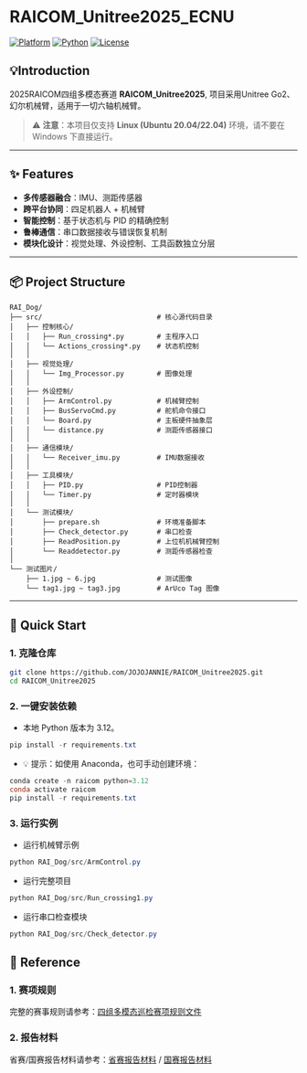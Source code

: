 # RAICOM_Unitree2025_ECNU
[![Platform](https://img.shields.io/badge/Platform-Linux-orange)]()
[![Python](https://img.shields.io/badge/Python-3.10--3.12-blue)]()
[![License](https://img.shields.io/badge/License-MIT-lightgrey)]()
## 💡Introduction
2025RAICOM四组多模态赛道 **RAICOM_Unitree2025**, 项目采用Unitree Go2、幻尔机械臂，适用于一切六轴机械臂。

> ⚠️ **注意**：本项目仅支持 **Linux (Ubuntu 20.04/22.04)** 环境，请不要在 Windows 下直接运行。

---

## ✨ Features
-  **多传感器融合**：IMU、测距传感器
-  **跨平台协同**：四足机器人 + 机械臂
-  **智能控制**：基于状态机与 PID 的精确控制
-  **鲁棒通信**：串口数据接收与错误恢复机制
-  **模块化设计**：视觉处理、外设控制、工具函数独立分层

---

## 📦 Project Structure
```text
RAI_Dog/
├── src/                            # 核心源代码目录
│   ├── 控制核心/
│   │   ├── Run_crossing*.py        # 主程序入口
│   │   └── Actions_crossing*.py    # 状态机控制
│   │
│   ├── 视觉处理/
│   │   └── Img_Processor.py        # 图像处理
│   │
│   ├── 外设控制/
│   │   ├── ArmControl.py           # 机械臂控制
│   │   ├── BusServoCmd.py          # 舵机命令接口
│   │   └── Board.py                # 主板硬件抽象层
│   │   └── distance.py             # 测距传感器接口
│   │
│   ├── 通信模块/
│   │   └── Receiver_imu.py         # IMU数据接收
│   │
│   ├── 工具模块/
│   │   ├── PID.py                  # PID控制器
│   │   └── Timer.py                # 定时器模块
│   │
│   └── 测试模块/
│       ├── prepare.sh              # 环境准备脚本
│       ├── Check_detector.py       # 串口检查
│       ├── ReadPosition.py         # 上位机机械臂控制
│       └── Readdetector.py         # 测距传感器检查
│
└── 测试图片/
    ├── 1.jpg ~ 6.jpg               # 测试图像
    └── tag1.jpg ~ tag3.jpg         # ArUco Tag 图像
```

---

## 🚀 Quick Start

### 1. 克隆仓库
```bash
git clone https://github.com/JOJOJANNIE/RAICOM_Unitree2025.git
cd RAICOM_Unitree2025
```
### 2. 一键安装依赖

- 本地 Python 版本为 3.12。
```powershell
pip install -r requirements.txt
```

- 💡 提示：如使用 Anaconda，也可手动创建环境：
```powershell
conda create -n raicom python=3.12
conda activate raicom
pip install -r requirements.txt
```

### 3. 运行实例
- 运行机械臂示例
```powershell
python RAI_Dog/src/ArmControl.py
```

- 运行完整项目
```powershell
python RAI_Dog/src/Run_crossing1.py
```

- 运行串口检查模块
```powershell
python RAI_Dog/src/Check_detector.py
```

## 📑 Reference

### 1. 赛项规则

完整的赛事规则请参考：[四组多模态巡检赛项规则文件](./四组多模态巡检赛项规则文件.pdf)

### 2. 报告材料

省赛/国赛报告材料请参考：[省赛报告材料](./睿抗-物资运送-萝卜快跑-省赛-报告材料.pdf) / [国赛报告材料](./睿抗-物资运送-萝卜快跑-国赛-报告材料.pdf)